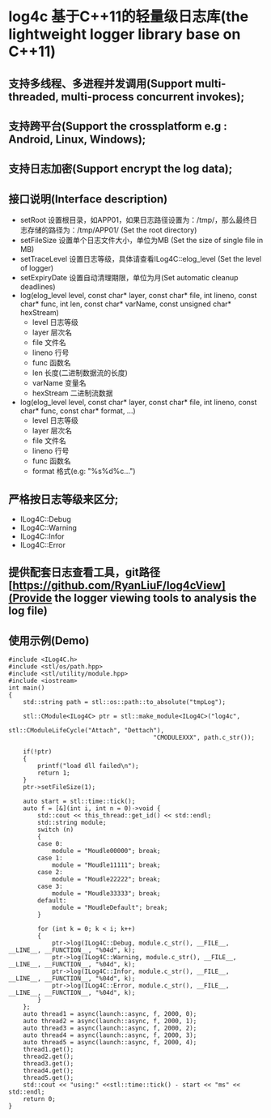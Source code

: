# log4c 基于C++11的轻量级日志库(the lightweight logger library base on C++11)
 ## 支持多线程、多进程并发调用(Support multi-threaded, multi-process concurrent invokes);
 ## 支持跨平台(Support the crossplatform e.g : Android, Linux, Windows);
 ## 支持日志加密(Support encrypt the log data);
 ## 接口说明(Interface description)
 + setRoot 设置根目录，如APP01，如果日志路径设置为：/tmp/，那么最终日志存储的路径为：/tmp/APP01/
           (Set the root directory)
 + setFileSize 设置单个日志文件大小，单位为MB
               (Set the size of single file in MB)
 + setTraceLevel 设置日志等级，具体请查看ILog4C::elog_level
                (Set the level of logger)
 + setExpiryDate 设置自动清理期限，单位为月(Set automatic cleanup deadlines)
 + log(elog_level level, const char* layer, const char* file, int lineno, const char* func, int len, const char*    varName, const unsigned char* hexStream)
    + level  日志等级
    + layer  层次名
    + file   文件名
    + lineno 行号
    + func 函数名
    + len 长度(二进制数据流的长度)
    + varName 变量名
    + hexStream 二进制流数据
 + log(elog_level level, const char* layer, const char* file, int lineno, const char* func, const char* format,     ...)
    + level  日志等级
    + layer  层次名
    + file   文件名
    + lineno 行号
    + func 函数名
    + format 格式(e.g: "%s%d%c...")
 ## 严格按日志等级来区分;
 + ILog4C::Debug
 + ILog4C::Warning
 + ILog4C::Infor
 + ILog4C::Error
 ## 提供配套日志查看工具，git路径 [https://github.com/RyanLiuF/log4cView](Provide the logger viewing tools to analysis the log file)
 ## 使用示例(Demo)
    #include <ILog4C.h>
    #include <stl/os/path.hpp>
    #include <stl/utility/module.hpp>
    #include <iostream>
    int main()
    {
        std::string path = stl::os::path::to_absolute("tmpLog");

        stl::CModule<ILog4C> ptr = stl::make_module<ILog4C>("log4c", 
                                            stl::CModuleLifeCycle("Attach", "Dettach"), 
                                            "CMODULEXXX", path.c_str());

        if(!ptr)
        {
            printf("load dll failed\n");
            return 1;
        }
        ptr->setFileSize(1);

        auto start = stl::time::tick();
        auto f = [&](int i, int n = 0)->void {
            std::cout << this_thread::get_id() << std::endl;
            std::string module;
            switch (n)
            {
            case 0:
                module = "Moudle00000"; break;
            case 1:
                module = "Moudle11111"; break;
            case 2:
                module = "Moudle22222"; break;
            case 3:
                module = "Moudle33333"; break;
            default:
                module = "MoudleDefault"; break;
            }

            for (int k = 0; k < i; k++)
            {
                ptr->log(ILog4C::Debug, module.c_str(), __FILE__, __LINE__, __FUNCTION__, "%04d", k);
                ptr->log(ILog4C::Warning, module.c_str(), __FILE__, __LINE__, __FUNCTION__, "%04d", k);
                ptr->log(ILog4C::Infor, module.c_str(), __FILE__, __LINE__, __FUNCTION__, "%04d", k);
                ptr->log(ILog4C::Error, module.c_str(), __FILE__, __LINE__, __FUNCTION__, "%04d", k);
            }
        };
        auto thread1 = async(launch::async, f, 2000, 0);
        auto thread2 = async(launch::async, f, 2000, 1);
        auto thread3 = async(launch::async, f, 2000, 2);
        auto thread4 = async(launch::async, f, 2000, 3);
        auto thread5 = async(launch::async, f, 2000, 4);
        thread1.get();
 	    thread2.get();
        thread3.get();
        thread4.get();
        thread5.get();
        std::cout << "using:" <<stl::time::tick() - start << "ms" << std::endl;
        return 0;
    }

